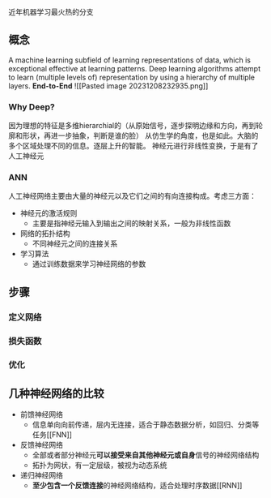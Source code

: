 近年机器学习最火热的分支
## 概念
A machine learning subfield of learning representations of data, which is exceptional effective at learning patterns.
Deep learning algorithms attempt to learn (multiple levels of) representation by using a hierarchy of multiple layers.
**End-to-End**
![[Pasted image 20231208232935.png]]


### Why Deep?
因为理想的特征是多维hierarchial的（从原始信号，逐步探明边缘和方向，再到轮廓和形状，再进一步抽象，判断是谁的脸）
从仿生学的角度，也是如此。大脑的多个区域处理不同的信息。逐层上升的智能。
神经元进行非线性变换，于是有了人工神经元

### ANN
人工神经网络主要由大量的神经元以及它们之间的有向连接构成。考虑三方面：
- 神经元的激活规则
	- 主要是指神经元输入到输出之间的映射关系，一般为非线性函数
- 网络的拓扑结构
	- 不同神经元之间的连接关系
- 学习算法
	- 通过训练数据来学习神经网络的参数

## 步骤
### 定义网络
### 损失函数
### 优化

## 几种神经网络的比较
- 前馈神经网络
	- 信息单向向前传递，层内无连接，适合于静态数据分析，如回归、分类等任务[[FNN]]
- 反馈神经网络
	- 全部或者部分神经元**可以接受来自其他神经元或自身**信号的神经网络结构
	- 拓扑为网状，有一定层级，被视为动态系统
- 递归神经网络
	- **至少包含一个反馈连接**的神经网络结构，适合处理时序数据[[RNN]]